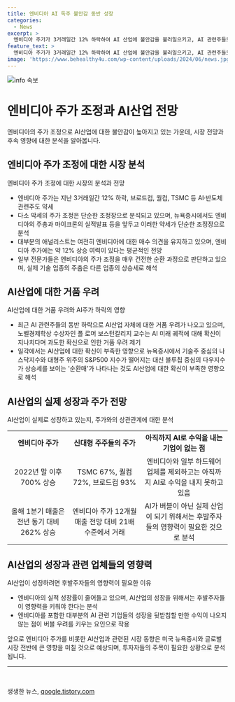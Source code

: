 ```yaml
---
title: 엔비디아 AI 독주 불안감 동반 성장
categories:
  - News
excerpt: >
  엔비디아 주가가 3거래일간 12% 하락하여 AI 산업에 불안감을 불러일으키고, AI 관련주들도 약세를 보이고 있다. 시장은 이를 단순한 조정장으로 해석하며, 엔비디아에 대한 매수 의견이 여전히 강하다. 하지만 AI산업에 대한 확신이 부족한 시각도 있으며, 과도한 AI 확신으로 인한 거품 우려도 제기되고 있다. 또한, AI산업의 버블 형성 우려와 함께 후발주자들의 영향력을 키워야 한다는 분석도 나오고 있다. AI산업이 실제 산업으로 성장하려면 후발주자들의 수익이 중요하며, 엔비디아 외에도 AI 관련업체의 수익이 뛰어나야 한다는 것이다.
feature_text: >
  엔비디아 주가가 3거래일간 12% 하락하여 AI 산업에 불안감을 불러일으키고, AI 관련주들도 약세를 보이고 있다. 시장은 이를 단순한 조정장으로 해석하며, 엔비디아에 대한 매수 의견이 여전히 강하다. 하지만 AI산업에 대한 확신이 부족한 시각도 있으며, 과도한 AI 확신으로 인한 거품 우려도 제기되고 있다. 또한, AI산업의 버블 형성 우려와 함께 후발주자들의 영향력을 키워야 한다는 분석도 나오고 있다. AI산업이 실제 산업으로 성장하려면 후발주자들의 수익이 중요하며, 엔비디아 외에도 AI 관련업체의 수익이 뛰어나야 한다는 것이다.
image: 'https://www.behealthy4u.com/wp-content/uploads/2024/06/news.jpg'
---
```


<p><img src="https://www.behealthy4u.com/wp-content/uploads/2024/06/news.jpg" alt="info 속보" /></p>

<h1 data-ke-size="size26">엔비디아 주가 조정과 AI산업 전망</h1>

<p data-ke-size="size16">엔비디아의 주가 조정으로 AI산업에 대한 불안감이 높아지고 있는 가운데, 시장 전망과 후속 영향에 대한 분석을 알아봅니다.</p>

<h2 data-ke-size="size24">엔비디아 주가 조정에 대한 시장 분석</h2>

<p data-ke-size="size16">엔비디아 주가 조정에 대한 시장의 분석과 전망</p>

<ul>
    <li>엔비디아 주가는 지난 3거래일간 12% 하락, 브로드컴, 퀄컴, TSMC 등 AI·반도체 관련주도 약세</li>
    <li>다소 악세의 주가 조정은 단순한 조정장으로 분석되고 있으며, 뉴욕증시에서도 엔비디아의 주총과 마이크론의 실적발표 등을 앞두고 이러한 약세가 단순한 조정장으로 분석</li>
    <li>대부분의 애널리스트는 여전히 엔비디아에 대한 매수 의견을 유지하고 있으며, 엔비디아 주가에는 약 12% 상승 여력이 있다는 평균적인 전망</li>
    <li>일부 전문가들은 엔비디아의 주가 조정을 매우 건전한 순환 과정으로 판단하고 있으며, 실제 기술 업종의 주춤은 다른 업종의 상승세로 해석</li>
</ul>

<h2 data-ke-size="size24">AI산업에 대한 거품 우려</h2>

<p data-ke-size="size16">AI산업에 대한 거품 우려와 AI주가 하락의 영향</p>

<ul>
    <li>최근 AI 관련주들의 동반 하락으로 AI산업 자체에 대한 거품 우려가 나오고 있으며, 노벨경제학상 수상자인 폴 로머 보스턴칼리지 교수는 AI 미래 궤적에 대해 확신이 지나치다며 과도한 확신으로 인한 거품 우려 제기</li>
    <li>일각에서는 AI산업에 대한 확신이 부족한 영향으로 뉴욕증시에서 기술주 중심의 나스닥지수와 대형주 위주의 S&P500 지수가 떨어지는 대신 블루칩 중심의 다우지수가 상승세를 보이는 '순환매'가 나타나는 것도 AI산업에 대한 확신이 부족한 영향으로 해석</li>
</ul>

<h2 data-ke-size="size24">AI산업의 실제 성장과 주가 전망</h2>

<p data-ke-size="size16">AI산업이 실제로 성장하고 있는지, 주가와의 상관관계에 대한 분석</p>

<table>
    <tr>
        <td style="text-align: center; height: 17px;"><b>엔비디아 주가</b></td>
        <td style="text-align: center; height: 17px;"><b>신대형 주주들의 주가</b></td>
        <td style="text-align: center; height: 17px;"><b>아직까지 AI로 수익을 내는 기업이 없는 점</b></td>
    </tr>
    <tr>
        <td style="text-align: center; height: 17px;">2022년 말 이후 700% 상승</td>
        <td style="text-align: center; height: 17px;">TSMC 67%, 퀄컴 72%, 브로드컴 93%</td>
        <td style="text-align: center; height: 17px;">엔비디아와 일부 하드웨어 업체를 제외하고는 아직까지 AI로 수익을 내지 못하고 있음</td>
    </tr>
    <tr>
        <td style="text-align: center; height: 17px;">올해 1분기 매출은 전년 동기 대비 262% 상승</td>
        <td style="text-align: center; height: 17px;">엔비디아 주가 12개월 매출 전망 대비 21배 수준에서 거래</td>
        <td style="text-align: center; height: 17px;">AI가 버블이 아닌 실제 산업이 되기 위해서는 후발주자들의 영향력이 필요한 것으로 분석</td>
    </tr>
</table>

<h2 data-ke-size="size24">AI산업의 성장과 관련 업체들의 영향력</h2>

<p data-ke-size="size16">AI산업이 성장하려면 후발주자들의 영향력이 필요한 이유</p>

<ul>
    <li>엔비디아의 실적 성장률이 줄어들고 있으며, AI산업의 성장을 위해서는 후발주자들이 영향력을 키워야 한다는 분석</li>
    <li>엔비디아를 포함한 대부분의 AI 관련 기업들의 성장을 뒷받침할 만한 수익이 나오지 않는 점이 버블 우려를 키우는 요인으로 작용</li>
</ul>

<p data-ke-size="size16">앞으로 엔비디아 주가를 비롯한 AI산업과 관련된 시장 동향은 미국 뉴욕증시와 글로벌 시장 전반에 큰 영향을 미칠 것으로 예상되며, 투자자들의 주목이 필요한 상황으로 분석됩니다.</p>

<hr>

<p data-ke-size="size16">&nbsp;</p>
생생한 뉴스, <a href="https://qoogle.tistory.com" rel="dofollow">qoogle.tistory.com</a>


